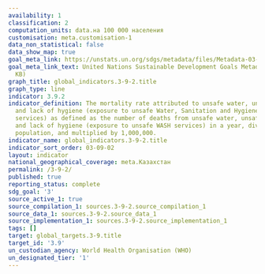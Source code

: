 ```yaml
---
availability: 1
classification: 2
computation_units: data.на 100 000 населения
customisation: meta.customisation-1
data_non_statistical: false
data_show_map: true
goal_meta_link: https://unstats.un.org/sdgs/metadata/files/Metadata-03-09-02.pdf
goal_meta_link_text: United Nations Sustainable Development Goals Metadata (PDF 214
  KB)
graph_title: global_indicators.3-9-2.title
graph_type: line
indicator: 3.9.2
indicator_definition: The mortality rate attributed to unsafe water, unsafe sanitation
  and lack of hygiene (exposure to unsafe Water, Sanitation and Hygiene for All (WASH)
  services) as defined as the number of deaths from unsafe water, unsafe sanitation
  and lack of hygiene (exposure to unsafe WASH services) in a year, divided by the
  population, and multiplied by 1,000,000.
indicator_name: global_indicators.3-9-2.title
indicator_sort_order: 03-09-02
layout: indicator
national_geographical_coverage: meta.Казахстан
permalink: /3-9-2/
published: true
reporting_status: complete
sdg_goal: '3'
source_active_1: true
source_compilation_1: sources.3-9-2.source_compilation_1
source_data_1: sources.3-9-2.source_data_1
source_implementation_1: sources.3-9-2.source_implementation_1
tags: []
target: global_targets.3-9.title
target_id: '3.9'
un_custodian_agency: World Health Organisation (WHO)
un_designated_tier: '1'
---
```

